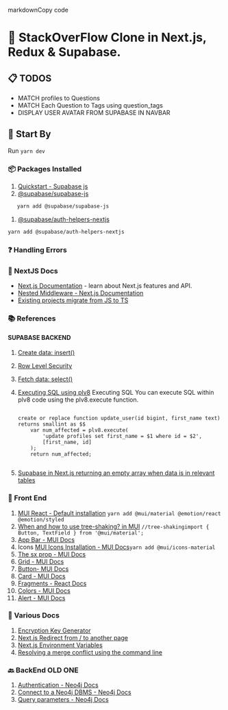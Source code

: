 markdownCopy code

# 🚀 StackOverFlow Clone in Next.js, Redux & Supabase.

## 📋 TODOS
- MATCH profiles to Questions
- MATCH Each Question to Tags using question_tags
- DISPLAY USER AVATAR FROM SUPABASE IN NAVBAR

## 🚀 Start By
Run `yarn dev`

### 📦 Packages Installed
1. [Quickstart - Supabase js](https://supabase.com/docs/guides/with-nextjs)
2. [@supabase/supabase-js](https://yarnpkg.com/package/@supabase/supabase-js)
```sh
   yarn add @supabase/supabase-js
```

1.  [@supabase/auth-helpers-nextjs](https://yarnpkg.com/package/@supabase/auth-helpers-nextjs)

```sh 
yarn add @supabase/auth-helpers-nextjs
```

### ❓ Handling Errors

### 📖 NextJS Docs

-   [Next.js Documentation](https://nextjs.org/docs) - learn about Next.js features and API.
-   [Nested Middleware - Next.js Documentation](https://nextjs.org/docs/messages/nested-middleware)
-   [Existing projects migrate from JS to TS](https://nextjs.org/docs/basic-features/typescript)

### 📚 References

#### SUPABASE BACKEND

1.  [Create data: insert()](https://supabase.com/docs/reference/javascript/insert)

2.  [Row Level Security](https://supabase.com/docs/guides/auth/row-level-security)

3.  [Fetch data: select()](https://supabase.com/docs/reference/javascript/select)

4.  [Executing SQL using plv8](https://supabase.com/docs/guides/database/extensions/plv8#executing-sql) Executing SQL You can execute SQL within plv8 code using the plv8.execute function.

    ```plv8

    create or replace function update_user(id bigint, first_name text)
    returns smallint as $$
        var num_affected = plv8.execute(
            'update profiles set first_name = $1 where id = $2',
            [first_name, id]
        );
        return num_affected;


5.  [Supabase in Next.js returning an empty array when data is in relevant tables](https://stackoverflow.com/questions/71294440/supabase-in-next-js-returning-an-empty-array-when-data-is-in-relevant-tables)

### 🎨 Front End

1.  [MUI React - Default installation](https://mui.com/material-ui/getting-started/installation/#default-installation) `yarn add @mui/material @emotion/react @emotion/styled`
2.  [When and how to use tree-shaking? in MUI](https://mui.com/material-ui/guides/minimizing-bundle-size/) `//tree-shakingimport { Button, TextField } from '@mui/material';`
3.  [App Bar - MUI Docs](https://mui.com/material-ui/react-app-bar/)
4.  Icons [MUI Icons Installation - MUI Docs](https://mui.com/material-ui/getting-started/installation/#icons)`yarn add @mui/icons-material`
5.  [The sx prop - MUI Docs](https://mui.com/system/getting-started/the-sx-prop/)
6.  [Grid - MUI Docs](https://mui.com/material-ui/react-grid/)
7.  [Button- MUI Docs](https://mui.com/material-ui/react-button/#main-content)
8.  [Card - MUI Docs](https://mui.com/material-ui/react-card/)
9.  [Fragments - React Docs](https://reactjs.org/docs/fragments.html)
10. [Colors - MUI Docs](https://mui.com/material-ui/customization/color/#main-content)
11. [Alert - MUI Docs](https://mui.com/material-ui/api/alert/)

### 📄 Various Docs

1.  [Encryption Key Generator](https://www.allkeysgenerator.com/Random/Security-Encryption-Key-Generator.aspx)
2.  [Next.js Redirect from / to another page](https://stackoverflow.com/questions/58173809/next-js-redirect-from-to-another-page)
3.  [Next.js Environment Variables](https://nextjs.org/docs/pages/building-your-application/configuring/environment-variables)
4.  [Resolving a merge conflict using the command line](https://docs.github.com/en/pull-requests/collaborating-with-pull-requests/addressing-merge-conflicts/resolving-a-merge-conflict-using-the-command-line)

### 🔙 BackEnd OLD ONE

1.  [Authentication - Neo4j Docs](https://neo4j.com/docs/graphql-manual/current/auth/authentication/)
2.  [Connect to a Neo4j DBMS - Neo4j Docs](https://neo4j.com/docs/browser-manual/current/operations/dbms-connection/)
3.  [Query parameters - Neo4j Docs](https://neo4j.com/docs/browser-manual/current/operations/query-parameters/)